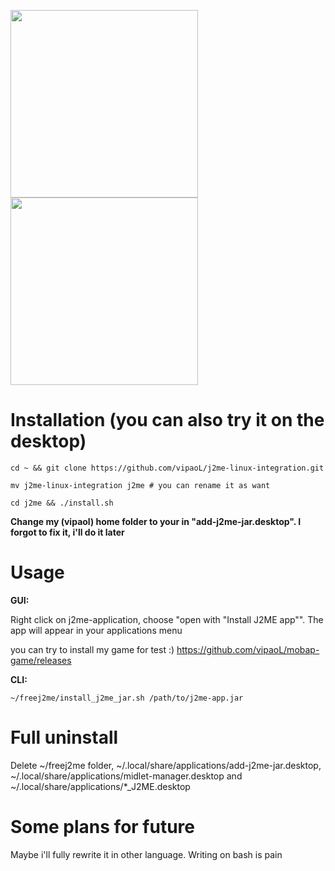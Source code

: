 <img src="https://user-images.githubusercontent.com/59665125/191324141-fbf88cd3-b9b9-4cb7-a3e2-71fca2eeaa7c.png" width="300"><img src="https://user-images.githubusercontent.com/59665125/191324339-cb580a37-f0c4-4621-92e8-d239c2083821.png" width="300">


# Installation (you can also try it on the desktop)
```
cd ~ && git clone https://github.com/vipaoL/j2me-linux-integration.git
```
```
mv j2me-linux-integration j2me # you can rename it as want
```
```
cd j2me && ./install.sh
```
**Change my (vipaol) home folder to your in "add-j2me-jar.desktop". I forgot to fix it, i'll do it later**
# Usage
**GUI:**

Right click on j2me-application, choose "open with "Install J2ME app"". The app will appear in your applications menu

you can try to install my game for test :) https://github.com/vipaoL/mobap-game/releases

**CLI:**
```
~/freej2me/install_j2me_jar.sh /path/to/j2me-app.jar
```
# Full uninstall
Delete ~/freej2me folder, ~/.local/share/applications/add-j2me-jar.desktop, ~/.local/share/applications/midlet-manager.desktop and ~/.local/share/applications/*_J2ME.desktop


# Some plans for future
Maybe i'll fully rewrite it in other language. Writing on bash is pain
